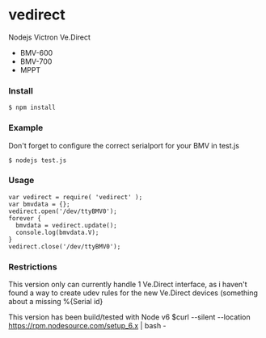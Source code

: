 # vedirect
Nodejs Victron Ve.Direct
- BMV-600
- BMV-700
- MPPT

### Install

```
$ npm install 
```

### Example
Don't forget to configure the correct serialport for your BMV in test.js
```
$ nodejs test.js
```

### Usage

```
var vedirect = require( 'vedirect' );
var bmvdata = {};
vedirect.open('/dev/ttyBMV0');
forever {
  bmvdata = vedirect.update();
  console.log(bmvdata.V);
}
vedirect.close('/dev/ttyBMV0');
```

### Restrictions

This version only can currently handle 1 Ve.Direct interface, as i haven't found a way to create udev rules for the 
new Ve.Direct devices (something about a missing \%{Serial id}

This version has been build/tested with Node v6
$curl --silent --location https://rpm.nodesource.com/setup_6.x | bash -

